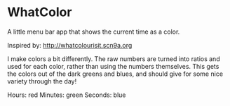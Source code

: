# WhatColor
A little menu bar app that shows the current time as a color.

Inspired by: http://whatcolourisit.scn9a.org

I make colors a bit differently. The raw numbers are turned into ratios and used for each color, rather than using the numbers themselves. This gets the colors out of the dark greens and blues, and should give for some nice variety through the day!

Hours: red
Minutes: green
Seconds: blue
